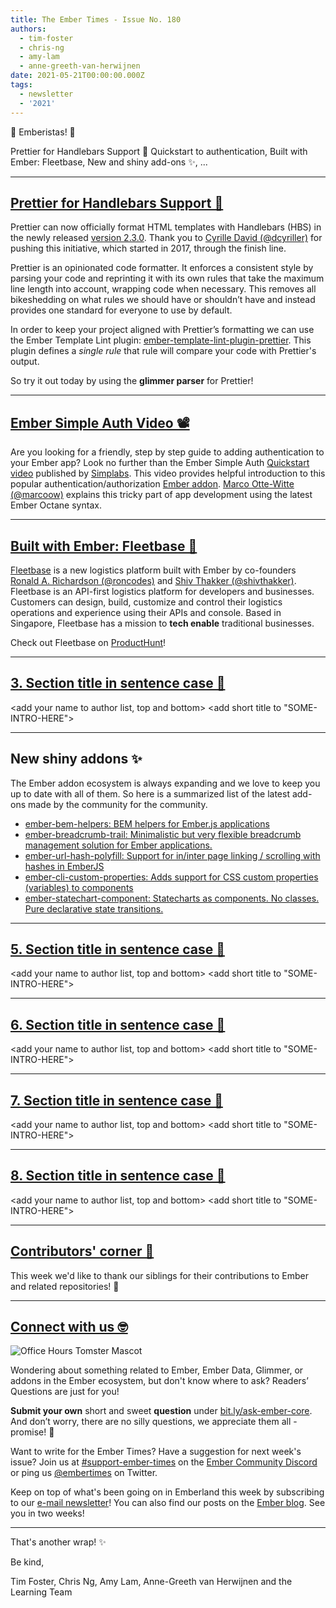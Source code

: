 ```yaml
---
title: The Ember Times - Issue No. 180
authors:
  - tim-foster
  - chris-ng
  - amy-lam
  - anne-greeth-van-herwijnen
date: 2021-05-21T00:00:00.000Z
tags:
  - newsletter
  - '2021'
---
```


👋 Emberistas! 🐹
  
<SOME-INTRO-HERE-TO-KEEP-THEM-SUBSCRIBERS-READING>
Prettier for Handlebars Support 🙌
Quickstart to authentication,
Built with Ember: Fleetbase,
New and shiny add-ons ✨,
...
  
---  

## [Prettier for Handlebars Support 🙌](https://prettier.io/blog/2021/05/09/2.3.0.html#ember--handlebars)

Prettier can now officially format HTML templates with Handlebars (HBS) in the newly released [version 2.3.0](https://prettier.io/blog/2021/05/09/2.3.0.html#ember--handlebars). Thank you to [Cyrille David (@dcyriller)](https://github.com/dcyriller) for pushing this initiative, which started in 2017, through the finish line.

Prettier is an opinionated code formatter. It enforces a consistent style by parsing your code and reprinting it with its own rules that take the maximum line length into account, wrapping code when necessary. This removes all bikeshedding on what rules we should have or shouldn’t have and instead provides one standard for everyone to use by default.

In order to keep your project aligned with Prettier’s formatting we can use the Ember Template Lint plugin: [ember-template-lint-plugin-prettier](https://github.com/ember-template-lint/ember-template-lint-plugin-prettier). This plugin defines a _single rule_ that rule will compare your code with Prettier's output.

So try it out today by using the **glimmer parser** for Prettier!  
  
---

<!--alex disable simple-->

## [Ember Simple Auth Video 📽](https://www.youtube.com/watch?v=bSWN4_EbTPI)

Are you looking for a friendly, step by step guide to adding authentication to your Ember app? Look no further than the Ember Simple Auth [Quickstart video](https://www.youtube.com/watch?v=bSWN4_EbTPI) published by [Simplabs](https://simplabs.com/). This video provides helpful introduction to this popular authentication/authorization [Ember addon](https://ember-simple-auth.com/). [Marco Otte-Witte (@marcoow)](https://github.com/marcoow) explains this tricky part of app development using the latest Ember Octane syntax.

<!--alex enable simple-->

---
  
## [Built with Ember: Fleetbase 🚀](https://fleetbase.io/)

[Fleetbase](https://fleetbase.io/) is a new logistics platform built with Ember by co-founders [Ronald A. Richardson (@roncodes)](https://github.com/roncodes) and [Shiv Thakker (@shivthakker)](https://github.com/shivthakker). Fleetbase is an API-first logistics platform for developers and businesses. Customers can design, build, customize and control their logistics operations and experience using their APIs and console. Based in Singapore, Fleetbase has a mission to **tech enable** traditional businesses.

Check out Fleetbase on [ProductHunt](https://www.producthunt.com/posts/fleetbase)!

---

## [3. Section title in sentence case 🐹](section-url)

<change section title emoji>
<consider adding some bold to your paragraph>
<add the contributor in the post in format "FirstName LastName (@githubUserName)" linked to their GitHub account>
<please include link to external article/repo/etc in paragraph / body text, not just header title above>

<add your name to author list, top and bottom>
<add short title to "SOME-INTRO-HERE">

---

## New shiny addons ✨
  
The Ember addon ecosystem is always expanding and we love to keep you up to date with all of them. So here is a summarized list of the latest add-ons made by the community for the community.

* [ember-bem-helpers: BEM helpers for Ember.js applications](https://github.com/retailnext/ember-bem-helpers)
* [ember-breadcrumb-trail: Minimalistic but very flexible breadcrumb management solution for Ember applications.](https://github.com/Windvis/ember-breadcrumb-trail)
* [ember-url-hash-polyfill: Support for in/inter page linking / scrolling with hashes in EmberJS](https://github.com/CrowdStrike/ember-url-hash-polyfill)
* [ember-cli-custom-properties: Adds support for CSS custom properties (variables) to components](https://github.com/onehilltech/ember-cli-custom-properties)
* [ember-statechart-component: Statecharts as components. No classes. Pure declarative state transitions.](https://github.com/NullVoxPopuli/ember-statechart-component)

---

## [5. Section title in sentence case 🐹](section-url)

<change section title emoji>
<consider adding some bold to your paragraph>
<add the contributor in the post in format "FirstName LastName (@githubUserName)" linked to their GitHub account>
<please include link to external article/repo/etc in paragraph / body text, not just header title above>

<add your name to author list, top and bottom>
<add short title to "SOME-INTRO-HERE">

---

## [6. Section title in sentence case 🐹](section-url)

<change section title emoji>
<consider adding some bold to your paragraph>
<add the contributor in the post in format "FirstName LastName (@githubUserName)" linked to their GitHub account>
<please include link to external article/repo/etc in paragraph / body text, not just header title above>

<add your name to author list, top and bottom>
<add short title to "SOME-INTRO-HERE">

---

## [7. Section title in sentence case 🐹](section-url)

<change section title emoji>
<consider adding some bold to your paragraph>
<add the contributor in the post in format "FirstName LastName (@githubUserName)" linked to their GitHub account>
<please include link to external article/repo/etc in paragraph / body text, not just header title above>

<add your name to author list, top and bottom>
<add short title to "SOME-INTRO-HERE">

---

## [8. Section title in sentence case 🐹](section-url)

<change section title emoji>
<consider adding some bold to your paragraph>
<add the contributor in the post in format "FirstName LastName (@githubUserName)" linked to their GitHub account>
<please include link to external article/repo/etc in paragraph / body text, not just header title above>

<add your name to author list, top and bottom>
<add short title to "SOME-INTRO-HERE">

---

## [Contributors' corner 👏](https://guides.emberjs.com/release/contributing/repositories/)

<p>This week we'd like to thank our siblings for their contributions to Ember and related repositories! 💖</p>

---

## [Connect with us 🤓](https://docs.google.com/forms/d/e/1FAIpQLScqu7Lw_9cIkRtAiXKitgkAo4xX_pV1pdCfMJgIr6Py1V-9Og/viewform)

<div class="blog-row">
  <img class="float-right small transparent padded" alt="Office Hours Tomster Mascot" title="Readers' Questions" src="/images/tomsters/officehours.png" />

  <p>Wondering about something related to Ember, Ember Data, Glimmer, or addons in the Ember ecosystem, but don't know where to ask? Readers’ Questions are just for you!</p>

  <p><strong>Submit your own</strong> short and sweet <strong>question</strong> under <a href="https://bit.ly/ask-ember-core" target="rq">bit.ly/ask-ember-core</a>. And don’t worry, there are no silly questions, we appreciate them all - promise! 🤞</p>

  <p>Want to write for the Ember Times? Have a suggestion for next week's issue? Join us at <a href="https://discordapp.com/channels/480462759797063690/485450546887786506">#support-ember-times</a> on the <a href="https://discord.gg/emberjs">Ember Community Discord</a> or ping us <a href="https://twitter.com/embertimes">@embertimes</a> on Twitter.</p>

  <p>Keep on top of what's been going on in Emberland this week by subscribing to our <a href="https://embertimes.substack.com/">e-mail newsletter</a>! You can also find our posts on the <a href="https://blog.emberjs.com/tag/newsletter">Ember blog</a>. See you in two weeks!</p>
</div>

---

That's another wrap! ✨

Be kind,

Tim Foster, Chris Ng, Amy Lam, Anne-Greeth van Herwijnen and the Learning Team
